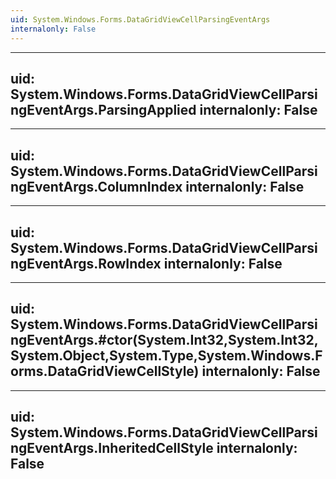 ```yaml
---
uid: System.Windows.Forms.DataGridViewCellParsingEventArgs
internalonly: False
---
```


---
uid: System.Windows.Forms.DataGridViewCellParsingEventArgs.ParsingApplied
internalonly: False
---

---
uid: System.Windows.Forms.DataGridViewCellParsingEventArgs.ColumnIndex
internalonly: False
---

---
uid: System.Windows.Forms.DataGridViewCellParsingEventArgs.RowIndex
internalonly: False
---

---
uid: System.Windows.Forms.DataGridViewCellParsingEventArgs.#ctor(System.Int32,System.Int32,System.Object,System.Type,System.Windows.Forms.DataGridViewCellStyle)
internalonly: False
---

---
uid: System.Windows.Forms.DataGridViewCellParsingEventArgs.InheritedCellStyle
internalonly: False
---

